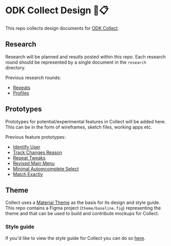 # ODK Collect Design 🎨📋

This repo collects design documents for [ODK Collect](https://github.com/opendatakit/collect).

## Research

Research will be planned and results posted within this repo. Each research round should be represented by a single document in the `research` directory.

Previous research rounds:

* [Repeats](research/repeats.md)
* [Profiles](research/profiles.md)

## Prototypes

Prototypes for potential/experimental features in Collect will be added here. This can be in the form of wireframes, sketch files, working apps etc.

Previous feature prototypes:

* [Identify User](prototypes/identify-user)
* [Track Changes Reason](prototypes/track-changes-reason)
* [Repeat Tweaks](prototypes/repeat-tweaks)
* [Revised Main Menu](prototypes/revised-main-menu)
* [Minimal Automcomplete Select](prototypes/minimal-autocomplete-select)
* [Match Exactly](prototypes/match-exactly)

## Theme

Collect uses a [Material Theme](https://material.io/design/material-theming/) as the basis for its design and style guide. This repo contains a Figma project (`theme/baseline.fig`) representing the theme and that can be used to build and contribute mockups for Collect.

### Style guide

If you'd like to view the style guide for Collect you can do so [here](https://github.com/seadowg/collect-design/releases/latest/download/collect-styleguide.pdf).
